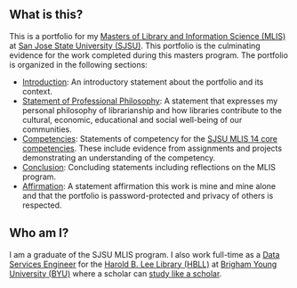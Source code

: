 ## What is this?

This is a portfolio for my [Masters of Library and Information Science (MLIS)](http://ischool.sjsu.edu/programs/master-library-and-information-science-mlis) at [San Jose State University (SJSU)](http://sjsu.edu). This portfolio is the culminating evidence for the work completed during this masters program. The portfolio is organized in the following sections:

- [Introduction](introduction.md): An introductory statement about the portfolio and its context.
- [Statement of Professional Philosophy](philosophy.md): A statement that expresses my personal philosophy of librarianship and how libraries contribute to the cultural, economic, educational and social well-being of our communities. 
- [Competencies](competencies.md): Statements of competency for the [SJSU MLIS 14 core competencies](http://ischool.sjsu.edu/current-students/courses/core-competencies). These include evidence from assignments and projects demonstrating an understanding of the competency.
- [Conclusion](conclusion.md): Concluding statements including reflections on the MLIS program. 
- [Affirmation](affirmation.md): A statement affirmation this work is mine and mine alone and that the portfolio is password-protected and privacy of others is respected.

## Who am I?

I am a graduate of the SJSU MLIS program. I also work full-time as a [Data Services Engineer](https://lib.byu.edu/directory/greg-reeve/) for the [Harold B. Lee Library (HBLL)](https://lib.byu.edu) at [Brigham Young University (BYU)](https://byu.edu) where a scholar can [study like a scholar](https://www.youtube.com/watch?v=2ArIj236UHs). 
